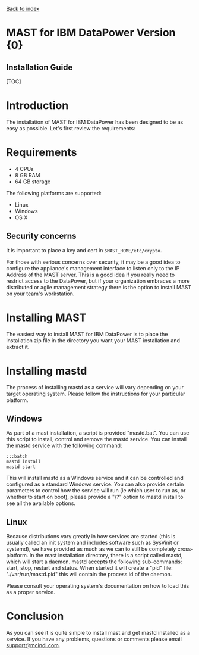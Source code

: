 [Back to index](./index.html)
<h1>MAST for IBM DataPower Version {0}</h1>
<h2>Installation Guide</h2>

[TOC]

# Introduction

The installation of MAST for IBM DataPower has been designed to be as easy as
possible. Let's first review the requirements:

# Requirements

* 4 CPUs
* 8 GB RAM
* 64 GB storage

The following platforms are supported:

* Linux
* Windows
* OS X

## Security concerns

It is important to place a key and cert in `$MAST_HOME/etc/crypto`.

For those with serious concerns over security, it may be a good idea to configure
the appliance's management interface to listen only to the IP Address of the MAST
server. This is a good idea if you really need to restrict access to the DataPower,
but if your organization embraces a more distributed or agile management strategy
there is the option to install MAST on your team's workstation.

# Installing MAST

The easiest way to install MAST for IBM DataPower is to place the installation zip file
in the directory you want your MAST installation and extract it.

# Installing mastd

The process of installing mastd as a service will vary depending on your target
operating system. Please follow the instructions for your particular platform.

## Windows

As part of a mast installation, a script is provided "mastd.bat". You can use this
script to install, control and remove the mastd service. You can install the mastd
service with the following command:

    :::batch
    mastd install
    mastd start

This will install mastd as a Windows service and it can be controlled and configured
as a standard Windows service. You can also provide certain parameters to control
how the service will run (ie which user to run as, or whether to start on boot),
please provide a "/?" option to mastd install to see all the available options.

## Linux

Because distributions vary greatly in how services are started (this is usually
called an init system and includes software such as SysVinit or systemd), we have
provided as much as we can to still be completely cross-platform. In the mast
installation directory, there is a script called mastd, which will start a
daemon. mastd accepts the following sub-commands: start, stop, restart and
status. When started it will create a "pid" file: "./var/run/mastd.pid" this
will contain the process id of the daemon.

Please consult your operating system's documentation on how to load this as a proper service.

# Conclusion

As you can see it is quite simple to install mast and get mastd installed as a service.
If you have any problems, questions or comments please email support@mcindi.com.
